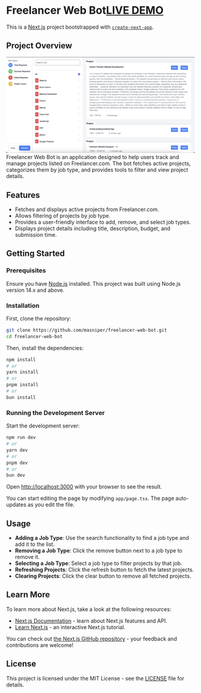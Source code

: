 
# Freelancer Web Bot[LIVE DEMO](https://masniper.github.io/freelancer-web-bot/)

This is a [Next.js](https://nextjs.org/) project bootstrapped with [`create-next-app`](https://github.com/vercel/next.js/tree/canary/packages/create-next-app).

## Project Overview
![Image Description](https://github.com/Masniper/freelancer-web-bot/blob/main/Freelancer-web-bot.png?raw=true)
Freelancer Web Bot is an application designed to help users track and manage projects listed on Freelancer.com. The bot fetches active projects, categorizes them by job type, and provides tools to filter and view project details.

## Features

- Fetches and displays active projects from Freelancer.com.
- Allows filtering of projects by job type.
- Provides a user-friendly interface to add, remove, and select job types.
- Displays project details including title, description, budget, and submission time.

## Getting Started

### Prerequisites

Ensure you have [Node.js](https://nodejs.org/) installed. This project was built using Node.js version 14.x and above.

### Installation

First, clone the repository:

```bash
git clone https://github.com/masniper/freelancer-web-bot.git
cd freelancer-web-bot
```

Then, install the dependencies:

```bash
npm install
# or
yarn install
# or
pnpm install
# or
bun install
```

### Running the Development Server

Start the development server:

```bash
npm run dev
# or
yarn dev
# or
pnpm dev
# or
bun dev
```

Open [http://localhost:3000](http://localhost:3000) with your browser to see the result.

You can start editing the page by modifying `app/page.tsx`. The page auto-updates as you edit the file.

## Usage

- **Adding a Job Type**: Use the search functionality to find a job type and add it to the list.
- **Removing a Job Type**: Click the remove button next to a job type to remove it.
- **Selecting a Job Type**: Select a job type to filter projects by that job.
- **Refreshing Projects**: Click the refresh button to fetch the latest projects.
- **Clearing Projects**: Click the clear button to remove all fetched projects.

## Learn More

To learn more about Next.js, take a look at the following resources:

- [Next.js Documentation](https://nextjs.org/docs) - learn about Next.js features and API.
- [Learn Next.js](https://nextjs.org/learn) - an interactive Next.js tutorial.

You can check out [the Next.js GitHub repository](https://github.com/vercel/next.js/) - your feedback and contributions are welcome!

## License

This project is licensed under the MIT License - see the [LICENSE](LICENSE) file for details.
